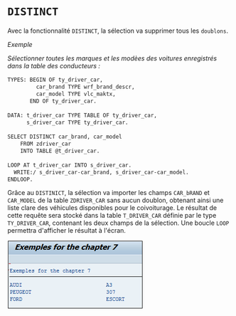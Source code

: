 # **`DISTINCT`**

Avec la fonctionnalité `DISTINCT`, la sélection va supprimer tous les `doublons`.

_Exemple_

_Sélectionner toutes les marques et les modèes des voitures enregistrés dans la table des conducteurs :_

```JS
TYPES: BEGIN OF ty_driver_car,
         car_brand TYPE wrf_brand_descr,
         car_model TYPE vlc_maktx,
       END OF ty_driver_car.

DATA: t_driver_car TYPE TABLE OF ty_driver_car,
      s_driver_car TYPE ty_driver_car.

SELECT DISTINCT car_brand, car_model
    FROM zdriver_car
    INTO TABLE @t_driver_car.

LOOP AT t_driver_car INTO s_driver_car.
  WRITE:/ s_driver_car-car_brand, s_driver_car-car_model.
ENDLOOP.
```

Grâce au `DISTINICT`, la sélection va importer les champs `CAR_bRAND` et `CAR_MODEL` de la table `ZDRIVER_CAR` sans aucun doublon, obtenant ainsi une liste clare des véhicules disponibles pour le coivoiturage. Le résultat de cette requête sera stocké dans la table `T_DRIVER_CAR` définie par le type `TY_DRIVER_CAR`, contenant les deux champs de la sélection. Une boucle `LOOP` permettra d'afficher le résultat à l'écran.

![](../00_Ressources/09_06_01.png)
